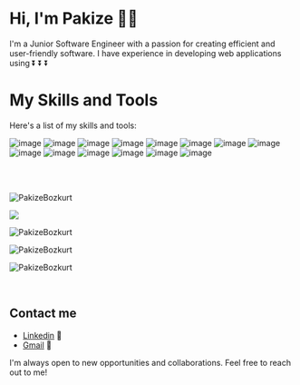 # Hi, I'm Pakize :woman_technologist:

I'm a Junior Software Engineer with a passion for creating efficient and user-friendly software. 
I have experience in developing web applications using 
⏬ ⏬ ⏬

# My Skills and Tools

Here's a list of my skills and tools:



![image](https://user-images.githubusercontent.com/97640517/216845082-685ecd71-1a26-477b-8631-3d5a31e219d3.png) ![image](https://user-images.githubusercontent.com/97640517/216845120-10d699ea-4212-4ec5-bc07-eedbe7d7257e.png) ![image](https://user-images.githubusercontent.com/97640517/216845157-49be5871-72ef-4eed-a92e-63d4df49ae49.png) ![image](https://user-images.githubusercontent.com/97640517/216728511-c0d6ec67-0675-4c6f-95e7-cfac877bf5ce.png) ![image](https://user-images.githubusercontent.com/97640517/216728153-7cad6049-29d1-4665-bce9-4f8d2b13863d.png) ![image](https://user-images.githubusercontent.com/97640517/216726721-edadde22-b734-494e-bd3f-24a22ca5932c.png) ![image](https://user-images.githubusercontent.com/97640517/216727740-bdd3d178-186d-462e-a039-877ea367a5e9.png) ![image](https://user-images.githubusercontent.com/97640517/216727393-ae82d707-38b0-474b-8741-58c1d67415ff.png) ![image](https://user-images.githubusercontent.com/97640517/216845290-0a4672d8-4d9a-436b-882d-d8f3dd74ef59.png) ![image](https://user-images.githubusercontent.com/97640517/216845322-cfcf11a8-b9af-4792-99d8-326332f0c765.png) ![image](https://user-images.githubusercontent.com/97640517/216845415-308c9bbc-8c55-4774-bf18-d6f3fe01c1b5.png) ![image](https://user-images.githubusercontent.com/97640517/216845484-3d246f6b-29ab-4c79-b3d8-fb31af67dc1d.png) ![image](https://user-images.githubusercontent.com/97640517/216845512-4d71371e-31cc-4b86-8edf-336bef2d00bb.png) ![image](https://user-images.githubusercontent.com/97640517/216845646-0531fe49-ff73-439e-b21b-a31432a5e53f.png)

<br> 
<br>

<p align="left"> <img src="https://komarev.com/ghpvc/?username=PakizeBozkurt" alt="PakizeBozkurt" /> </p>


[![](https://img.shields.io/badge/linkedin-%230077B5.svg?&style=for-the-badge&logo=linkedin&logoColor=white)](https://www.linkedin.com/in/PakizeBozkurt/)
<p>
	<img align="center" src="https://github-readme-streak-stats.herokuapp.com/?user=PakizeBozkurt&" alt="PakizeBozkurt" />
</p>
<p>
	<img align="center" src="https://github-readme-stats.vercel.app/api/top-langs?username=PakizeBozkurt&show_icons=true&locale=en&layout=compact" alt="PakizeBozkurt" />
</p>


<p>&nbsp;
	<img align="left" src="https://github-readme-stats.vercel.app/api?username=PakizeBozkurt&show_icons=true&locale=en" alt="PakizeBozkurt" />
</p>

<br>
 
## Contact me

-  [Linkedin](https://www.linkedin.com/in/pakize-bozkurt-36927322b/) 👀
-  [Gmail](pakiozihak@gmail.com) 💌

I'm always open to new opportunities and collaborations. Feel free to reach out to me!

